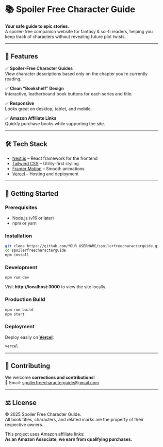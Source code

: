 # 📚 Spoiler Free Character Guide

**Your safe guide to epic stories.**  
A spoiler-free companion website for fantasy & sci‑fi readers, helping you keep track of characters without revealing future plot twists.

---

## 🌟 Features

✅ **Spoiler‑Free Character Guides**  
View character descriptions based only on the chapter you’re currently reading.

✅ **Clean “Bookshelf” Design**  
Interactive, leatherbound book buttons for each series and title.

✅ **Responsive**  
Looks great on desktop, tablet, and mobile.

✅ **Amazon Affiliate Links**  
Quickly purchase books while supporting the site.

---

## 🛠 Tech Stack

- [Next.js](https://nextjs.org/) – React framework for the frontend
- [Tailwind CSS](https://tailwindcss.com/) – Utility-first styling
- [Framer Motion](https://www.framer.com/motion/) – Smooth animations
- [Vercel](https://vercel.com/) – Hosting and deployment

---

## 🚀 Getting Started

### Prerequisites
- Node.js (v16 or later)
- npm or yarn

### Installation
```bash
git clone https://github.com/YOUR_USERNAME/spoilerfreecharacterguide.git
cd spoilerfreecharacterguide
npm install
```

### Development
```bash
npm run dev
```
Visit **http://localhost:3000** to view the site locally.

### Production Build
```bash
npm run build
npm start
```

### Deployment
Deploy easily on **[Vercel](https://vercel.com/)**:
```bash
vercel
```

---

## 🤝 Contributing

We welcome **corrections and contributions**!  
📧 Email: [spoilerfreecharacterguide@gmail.com](mailto:spoilerfreecharacterguide@gmail.com)

---

## ⚖️ License

© 2025 Spoiler Free Character Guide.  
All book titles, characters, and related marks are the property of their respective owners.

This project uses Amazon affiliate links:  
**As an Amazon Associate, we earn from qualifying purchases.**
